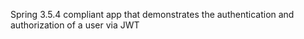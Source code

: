 Spring 3.5.4 compliant app that demonstrates the authentication and authorization of a user via JWT
